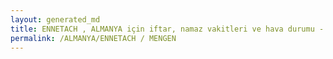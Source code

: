 ```yaml
---
layout: generated_md
title: ENNETACH , ALMANYA için iftar, namaz vakitleri ve hava durumu - ilçe/eyalet seç
permalink: /ALMANYA/ENNETACH / MENGEN
---
```


<script type="text/javascript">
  var country = ALMANYA;
  var city = ENNETACH ;
  var state =  MENGEN;
  var lat = 72;
  var lon = 21;
</script>
